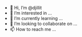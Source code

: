 - 👋 Hi, I’m @djillit
- 👀 I’m interested in ...
- 🌱 I’m currently learning ...
- 💞️ I’m looking to collaborate on ...
- 📫 How to reach me ...

<!---
djillit/djillit is a ✨ special ✨ repository because its `README.md` (this file) appears on your GitHub profile.
You can click the Preview link to take a look at your changes.
--->
